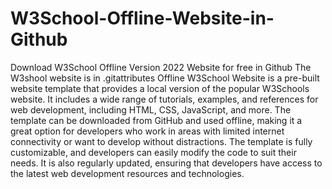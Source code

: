 # W3School-Offline-Website-in-Github
Download W3School Offline Version 2022 Website for free in Github
The W3shool website is in .gitattributes
Offline W3School Website is a pre-built website template that provides a local version of the popular W3Schools website. It includes a wide range of tutorials, examples, and references for web development, including HTML, CSS, JavaScript, and more. The template can be downloaded from GitHub and used offline, making it a great option for developers who work in areas with limited internet connectivity or want to develop without distractions. The template is fully customizable, and developers can easily modify the code to suit their needs. It is also regularly updated, ensuring that developers have access to the latest web development resources and technologies.
